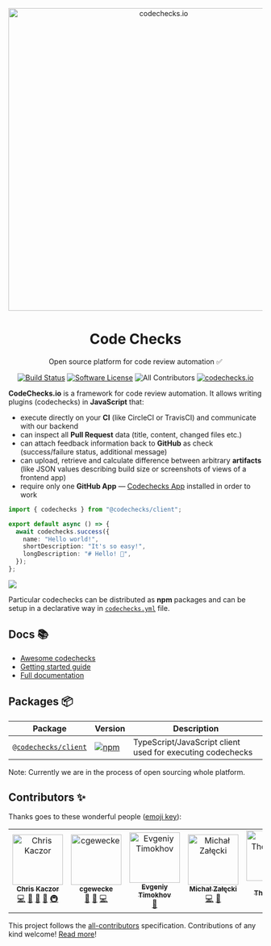 <p align="center">
  <a href="https://codechecks.io"><img src="./images/codechecks.png" width="600" alt="codechecks.io"></a>
  <h1 align="center">Code Checks</h1>
  <p align="center">
  Open source platform for code review automation ✅
  </p>
  <p align="center">
    <a href="https://circleci.com/gh/codechecks/monorepo"><img alt="Build Status" src="https://circleci.com/gh/codechecks/monorepo/tree/master.svg?style=svg"></a>
    <a href="/package.json"><img alt="Software License" src="https://img.shields.io/badge/license-MIT-brightgreen.svg?style=flat-square"></a>
    <img src="https://img.shields.io/badge/all_contributors-7-orange.svg?style=flat-square" alt="All Contributors">
    <a href="https://codechecks.io"><img src="https://raw.githubusercontent.com/codechecks/docs/master/images/badges/badge-default.svg?sanitize=true" alt="codechecks.io"></a>
  </p>
</p>

**CodeChecks.io** is a framework for code review automation. It allows writing plugins (codechecks) in **JavaScript**
that:

- execute directly on your **CI** (like CircleCI or TravisCI) and communicate with our backend
- can inspect all **Pull Request** data (title, content, changed files etc.)
- can attach feedback information back to **GitHub** as check (success/failure status, additional message)
- can upload, retrieve and calculate difference between arbitrary **artifacts** (like JSON values describing build size
  or screenshots of views of a frontend app)
- require only one **GitHub App** — [Codechecks App](https://github.com/apps/codechecks) installed in order to work

```typescript
import { codechecks } from "@codechecks/client";

export default async () => {
  await codechecks.success({
    name: "Hello world!",
    shortDescription: "It's so easy!",
    longDescription: "# Hello! 👋",
  });
};
```

![](images/demo.gif)

Particular codechecks can be distributed as **npm** packages and can be setup in a declarative way in
[`codechecks.yml`](https://github.com/codechecks/docs/blob/master/configuration.md#codechecksyml) file.

## Docs 📚

- [Awesome codechecks](https://github.com/codechecks/awesome-codechecks)
- [Getting started guide](https://github.com/codechecks/docs/blob/master/getting-started.md)
- [Full documentation](https://github.com/codechecks/docs)

## Packages 📦

| Package                                  | Version                                                                                                         | Description                                                |
| ---------------------------------------- | --------------------------------------------------------------------------------------------------------------- | ---------------------------------------------------------- |
| [`@codechecks/client`](/packages/client) | [![npm](https://img.shields.io/npm/v/@codechecks/client.svg)](https://www.npmjs.com/package/@codechecks/client) | TypeScript/JavaScript client used for executing codechecks |

Note: Currently we are in the process of open sourcing whole platform.

## Contributors ✨

Thanks goes to these wonderful people ([emoji key](https://allcontributors.org/docs/en/emoji-key)):

<!-- ALL-CONTRIBUTORS-LIST:START - Do not remove or modify this section -->
<!-- prettier-ignore -->
<table>
  <tr>
    <td align="center"><a href="https://twitter.com/krzkaczor"><img src="https://avatars2.githubusercontent.com/u/1814312?v=4" width="100px;" alt="Chris Kaczor"/><br /><sub><b>Chris Kaczor</b></sub></a><br /><a href="https://github.com/codechecks/monorepo/commits?author=krzkaczor" title="Code">💻</a> <a href="#ideas-krzkaczor" title="Ideas, Planning, & Feedback">🤔</a> <a href="https://github.com/codechecks/monorepo/commits?author=krzkaczor" title="Documentation">📖</a> <a href="#business-krzkaczor" title="Business development">💼</a> <a href="#infra-krzkaczor" title="Infrastructure (Hosting, Build-Tools, etc)">🚇</a></td>
    <td align="center"><a href="https://cgewecke.github.io/"><img src="https://avatars0.githubusercontent.com/u/7332026?v=4" width="100px;" alt="cgewecke"/><br /><sub><b>cgewecke</b></sub></a><br /><a href="#plugin-cgewecke" title="Plugin/utility libraries">🔌</a> <a href="#ideas-cgewecke" title="Ideas, Planning, & Feedback">🤔</a> <a href="https://github.com/codechecks/monorepo/commits?author=cgewecke" title="Code">💻</a></td>
    <td align="center"><a href="https://twitter.com/timocov_"><img src="https://avatars3.githubusercontent.com/u/3112183?v=4" width="100px;" alt="Evgeniy Timokhov"/><br /><sub><b>Evgeniy Timokhov</b></sub></a><br /><a href="#plugin-timocov" title="Plugin/utility libraries">🔌</a></td>
    <td align="center"><a href="https://michalzalecki.com"><img src="https://avatars1.githubusercontent.com/u/3136577?v=4" width="100px;" alt="Michał Załęcki"/><br /><sub><b>Michał Załęcki</b></sub></a><br /><a href="https://github.com/codechecks/monorepo/commits?author=MichalZalecki" title="Code">💻</a> <a href="#plugin-MichalZalecki" title="Plugin/utility libraries">🔌</a></td>
    <td align="center"><a href="http://craigsworks.com"><img src="https://avatars0.githubusercontent.com/u/46025159?v=4" width="100px;" alt="Craig Thompson"/><br /><sub><b>Craig Thompson</b></sub></a><br /><a href="https://github.com/codechecks/monorepo/commits?author=craigthompsonhive" title="Code">💻</a></td>
    <td align="center"><a href="https://github.com/ziolekjj"><img src="https://avatars2.githubusercontent.com/u/11246666?v=4" width="100px;" alt="Jakub Ziółkowski"/><br /><sub><b>Jakub Ziółkowski</b></sub></a><br /><a href="https://github.com/codechecks/monorepo/commits?author=ziolekjj" title="Code">💻</a> <a href="#plugin-ziolekjj" title="Plugin/utility libraries">🔌</a></td>
    <td align="center"><a href="https://github.com/dericgw"><img src="https://avatars2.githubusercontent.com/u/34040106?v=4" width="100px;" alt="Deric Cain"/><br /><sub><b>Deric Cain</b></sub></a><br /><a href="https://github.com/codechecks/monorepo/commits?author=dericgw" title="Code">💻</a></td>
  </tr>
</table>

<!-- ALL-CONTRIBUTORS-LIST:END -->

This project follows the [all-contributors](https://github.com/all-contributors/all-contributors) specification.
Contributions of any kind welcome! [Read more](./CONTRIBUTING.md)!
